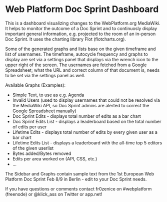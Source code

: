 Web Platform Doc Sprint Dashboard
=================================

This is a dashboard visualizing changes to the WebPlatform.org MediaWiki. It helps to monitor the outcome of a Doc Sprint and to continuosly display important general information, e.g. projected to the room of an in-person Doc Sprint. It uses the charting library Flot (flotcharts.org).

Some of the generated graphs and lists base on the given timeframe and list of usernames. The timeframe, autocycle frequency and graphs to display are set via a settings panel that displays via the wrench icon to the upper right of the screen. The usernames are fetched from a Google Spreadsheet; what the URL and correct column of that document is, needs to be set via the settings panel as well.

Available Graphs (Examples):
* Simple Text, to use as e.g. Agenda
* Invalid Users (used to display usernames that could not be resolved via the MediaWiki API, so Doc Sprint admins are alerted to correct the Google Spreadsheet manually)
* Doc Sprint Edits - displays total number of edits as a bar chart
* Doc Sprint Edits List - displays a leaderboard based on the total number of edits per user
* Lifetime Edits - displays total number of edits by every given user as a bar chart
* Lifetime Edits List - displays a leaderboard with the all-time top 5 editors of the given userlist 
* Bytes added/Bytes removed
* Edits per area worked on (API, CSS, etc.)
* ...

The Sidebar and Graphs contain sample text from the 1st European Web Platform Doc Sprint Feb 8/9 in Berlin - edit to your Doc Sprint needs.

If you have questions or comments contact 
fr0zenice on #webplatform (freenode) or 
@klick_ass on Twitter or app.net!

